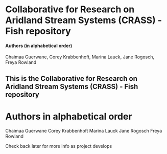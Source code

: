 
# Collaborative for Research on Aridland Stream Systems (CRASS) - Fish repository
#### Authors (in alphabetical order)
Chaimaa Guerwane, Corey Krabbenhoft, Marina Lauck, Jane Rogosch, Freya Rowland

## This is the Collaborative for Research on Aridland Stream Systems (CRASS) - Fish repository
# Authors in alphabetical order
Chaimaa Guerwane
Corey Krabbenhoft
Marina Lauck
Jane Rogosch
Freya Rowland


Check back later for more info as project develops